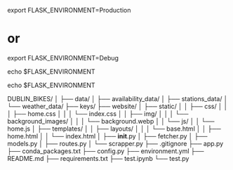 export FLASK_ENVIRONMENT=Production
# or
export FLASK_ENVIRONMENT=Debug

echo $FLASK_ENVIRONMENT


echo $FLASK_ENVIRONMENT

DUBLIN_BIKES/
│
├── data/
│   ├── availability_data/
│   ├── stations_data/
│   └── weather_data/
├── keys/
├── website/
│   ├── static/
│   │   ├── css/
│   │   │   ├── home.css
│   │   │   └── index.css
│   │   ├── img/
│   │   │   └── background_images/
│   │   │       └── background.webp
│   │   └── js/
│   │       └── home.js
│   ├── templates/
│   │   ├── layouts/
│   │   │   └── base.html
│   │   ├── home.html
│   │   └── index.html
│   ├── __init__.py
│   ├── fetcher.py
│   ├── models.py
│   ├── routes.py
│   └── scrapper.py
├── .gitignore
├── app.py
├── conda_packages.txt
├── config.py
├── environment.yml
├── README.md
├── requirements.txt
├── test.ipynb
└── test.py
